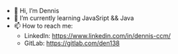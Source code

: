 - 👋 Hi, I’m Dennis
- 🌱 I’m currently learning JavaSript && Java
- 📫 How to reach me:
  - LinkedIn: https://www.linkedin.com/in/dennis-ccm/
  - GitLab: https://gitlab.com/den138


